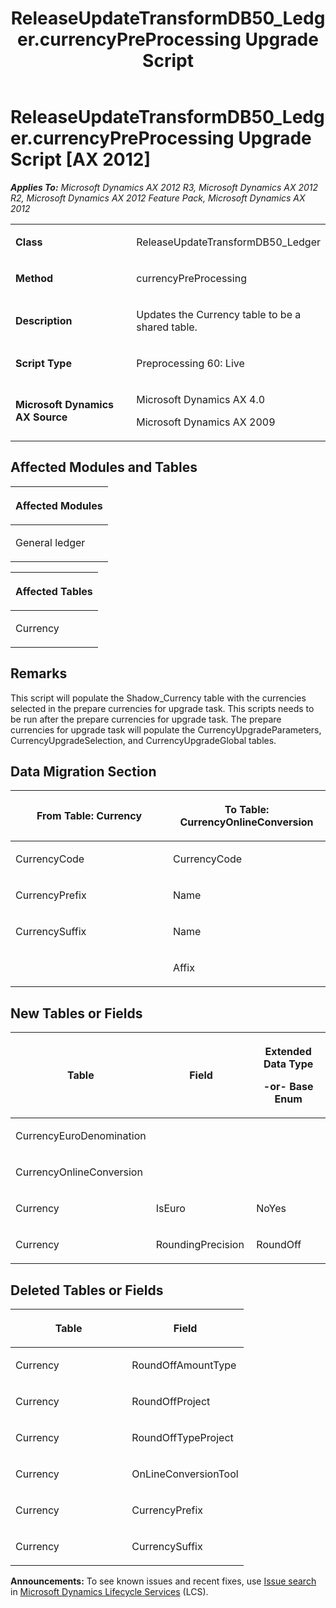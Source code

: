 ﻿---
title: ReleaseUpdateTransformDB50_Ledger.currencyPreProcessing Upgrade Script
TOCTitle: ReleaseUpdateTransformDB50_Ledger.currencyPreProcessing Upgrade Script
ms:assetid: cb5fbbd6-23b9-27bf-65e8-a422fa1c9e08
ms:mtpsurl: https://msdn.microsoft.com/en-us/library/JJ719662(v=AX.60)
ms:contentKeyID: 49711230
ms.date: 05/18/2015
mtps_version: v=AX.60
---

# ReleaseUpdateTransformDB50\_Ledger.currencyPreProcessing Upgrade Script [AX 2012]


_**Applies To:** Microsoft Dynamics AX 2012 R3, Microsoft Dynamics AX 2012 R2, Microsoft Dynamics AX 2012 Feature Pack, Microsoft Dynamics AX 2012_

<table>
<colgroup>
<col style="width: 50%" />
<col style="width: 50%" />
</colgroup>
<tbody>
<tr class="odd">
<td><p><strong>Class</strong></p></td>
<td><p>ReleaseUpdateTransformDB50_Ledger</p></td>
</tr>
<tr class="even">
<td><p><strong>Method</strong></p></td>
<td><p>currencyPreProcessing</p></td>
</tr>
<tr class="odd">
<td><p><strong>Description</strong></p></td>
<td><p>Updates the Currency table to be a shared table.</p></td>
</tr>
<tr class="even">
<td><p><strong>Script Type</strong></p></td>
<td><p>Preprocessing 60: Live</p></td>
</tr>
<tr class="odd">
<td><p><strong>Microsoft Dynamics AX Source</strong></p></td>
<td><p>Microsoft Dynamics AX 4.0</p>
<p>Microsoft Dynamics AX 2009</p></td>
</tr>
</tbody>
</table>


## Affected Modules and Tables

<table>
<colgroup>
<col style="width: 100%" />
</colgroup>
<thead>
<tr class="header">
<th><p>Affected Modules</p></th>
</tr>
</thead>
<tbody>
<tr class="odd">
<td><p>General ledger</p></td>
</tr>
</tbody>
</table>


<table>
<colgroup>
<col style="width: 100%" />
</colgroup>
<thead>
<tr class="header">
<th><p>Affected Tables</p></th>
</tr>
</thead>
<tbody>
<tr class="odd">
<td><p>Currency</p></td>
</tr>
</tbody>
</table>


## Remarks

This script will populate the Shadow\_Currency table with the currencies selected in the prepare currencies for upgrade task. This scripts needs to be run after the prepare currencies for upgrade task. The prepare currencies for upgrade task will populate the CurrencyUpgradeParameters, CurrencyUpgradeSelection, and CurrencyUpgradeGlobal tables.

## Data Migration Section

<table>
<colgroup>
<col style="width: 50%" />
<col style="width: 50%" />
</colgroup>
<thead>
<tr class="header">
<th><p>From Table: Currency</p></th>
<th><p>To Table: CurrencyOnlineConversion</p></th>
</tr>
</thead>
<tbody>
<tr class="odd">
<td><p>CurrencyCode</p></td>
<td><p>CurrencyCode</p></td>
</tr>
<tr class="even">
<td><p>CurrencyPrefix</p></td>
<td><p>Name</p></td>
</tr>
<tr class="odd">
<td><p>CurrencySuffix</p></td>
<td><p>Name</p></td>
</tr>
<tr class="even">
<td><p></p></td>
<td><p>Affix</p></td>
</tr>
</tbody>
</table>


## New Tables or Fields

<table>
<colgroup>
<col style="width: 33%" />
<col style="width: 33%" />
<col style="width: 33%" />
</colgroup>
<thead>
<tr class="header">
<th><p>Table</p></th>
<th><p>Field</p></th>
<th><p>Extended Data Type</p>
<p>-or- Base Enum</p></th>
</tr>
</thead>
<tbody>
<tr class="odd">
<td><p>CurrencyEuroDenomination</p></td>
<td><p></p></td>
<td><p></p></td>
</tr>
<tr class="even">
<td><p>CurrencyOnlineConversion</p></td>
<td><p></p></td>
<td><p></p></td>
</tr>
<tr class="odd">
<td><p>Currency</p></td>
<td><p>IsEuro</p></td>
<td><p>NoYes</p></td>
</tr>
<tr class="even">
<td><p>Currency</p></td>
<td><p>RoundingPrecision</p></td>
<td><p>RoundOff</p></td>
</tr>
</tbody>
</table>


## Deleted Tables or Fields

<table>
<colgroup>
<col style="width: 50%" />
<col style="width: 50%" />
</colgroup>
<thead>
<tr class="header">
<th><p>Table</p></th>
<th><p>Field</p></th>
</tr>
</thead>
<tbody>
<tr class="odd">
<td><p>Currency</p></td>
<td><p>RoundOffAmountType</p></td>
</tr>
<tr class="even">
<td><p>Currency</p></td>
<td><p>RoundOffProject</p></td>
</tr>
<tr class="odd">
<td><p>Currency</p></td>
<td><p>RoundOffTypeProject</p></td>
</tr>
<tr class="even">
<td><p>Currency</p></td>
<td><p>OnLineConversionTool</p></td>
</tr>
<tr class="odd">
<td><p>Currency</p></td>
<td><p>CurrencyPrefix</p></td>
</tr>
<tr class="even">
<td><p>Currency</p></td>
<td><p>CurrencySuffix</p></td>
</tr>
</tbody>
</table>

  
**Announcements:** To see known issues and recent fixes, use [Issue search](http://go.microsoft.com/fwlink/?linkid=389258) in [Microsoft Dynamics Lifecycle Services](http://go.microsoft.com/fwlink/?linkid=306505) (LCS).

